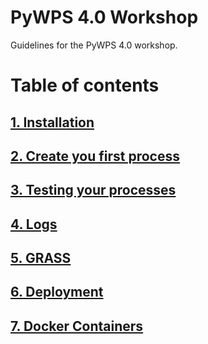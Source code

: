 # PyWPS 4.0 Workshop

Guidelines for the PyWPS 4.0 workshop. 

# Table of contents

## [1. Installation](01-Installation.md)

## [2. Create you first process](02-Process.md)

## [3. Testing your processes](03-Testing.md)

## [4. Logs](04-Logs.md)

## [5. GRASS](05-GRASS.md)

## [6. Deployment](06-Deployment.md)

## [7. Docker Containers](07-Docker.md)







